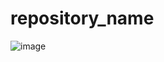 # repository_name
![image](https://user-images.githubusercontent.com/42719043/115185862-e9ef0f00-a09d-11eb-8aba-ee5325725260.png)
